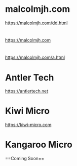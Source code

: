 # malcolmjh.com
https://malcolmjh.com/dd.html
#
https://malcolmjh.com
#
https://malcolmjh.com/a.html
# Antler Tech
https://antlertech.net
# Kiwi Micro
https://kiwi-micro.com
# Kangaroo Micro
==Coming Soon==
